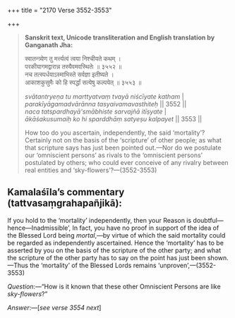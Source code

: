 +++
title = "2170 Verse 3552-3553"

+++
> **Sanskrit text, Unicode transliteration and English translation by Ganganath Jha:** 
>
> स्वातन्त्र्येण तु मर्त्त्यत्वं त्वया निश्चीयते कथम् ।  
> परकीयागमद्वारान्न तस्यैवमवस्थितेः ॥ ३५५२ ॥  
> नच तत्स्पर्धयाऽस्माभिस्ते सर्वज्ञा इतीष्यते ।  
> आकाशकुसुमैः को हि स्पर्द्धां सत्येषु कल्पयेत् ॥ ३५५३ ॥ 
>
> *svātantryeṇa tu marttyatvaṃ tvayā niścīyate katham* \|  
> *parakīyāgamadvārānna tasyaivamavasthiteḥ* \|\| 3552 \|\|  
> *naca tatspardhayā'smābhiste sarvajñā itīṣyate* \|  
> *ākāśakusumaiḥ ko hi sparddhāṃ satyeṣu kalpayet* \|\| 3553 \|\| 
>
> How too do you ascertain, independently, the said ‘mortality’? Certainly not on the basis of the ‘scripture’ of other people; as what that scripture says has just been pointed out.—Nor do we postulate our ‘omniscient persons’ as rivals to the ‘omniscient persons’ postulated by others; who could ever conceive of any rivalry between real entities and ‘sky-flowers’?—(3552-3553)



## Kamalaśīla’s commentary (tattvasaṃgrahapañjikā):

If you hold to the ‘mortality’ independently, then your Reason is doubtful—hence—Inadmissible’, In fact, you have no proof in support of the idea of the Blessed Lord being *mortal*,—by virtue of which the said mortality could be regarded as independently ascertained. Hence the ‘mortality’ has to be asserted by you on the basis of the scripture of the other party; and what the scripture of the other party has to say on the point has just been shown.—Thus the ‘mortality’ of the Blessed Lords remains ‘unproven’,—(3552-3553)

*Question*:—“How is it known that these other Omniscient Persons are like *sky-flowers*?”

*Answer*:—[*see verse 3554 next*]


